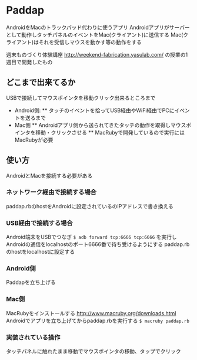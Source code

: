 # Paddap
AndroidをMacのトラックパッド代わりに使うアプリ
Androidアプリがサーバーとして動作しタッチパネルのイベントをMac(クライアント)に送信する
Mac(クライアント)はそれを受信しマウスを動かす等の動作をする

週末ものづくり体験講座
http://weekend-fabrication.yasulab.com/
の授業の1週目で開発したもの

## どこまで出来てるか
USBで接続してマウスポインタを移動クリック出来るところまで
* Android側:
** タッチのイベントを拾ってUSB経由やWiFi経由でPCにイベントを送るまで
* Mac側
** Androidアプリ側から送られてきたタッチの動作を取得しマウスポインタを移動・クリックさせる
** MacRubyで開発しているので実行にはMacRubyが必要

## 使い方
AndroidとMacを接続する必要がある

### ネットワーク経由で接続する場合
paddap.rbのhostをAndroidに設定されているのIPアドレスで書き換える

### USB経由で接続する場合
Android端末をUSBでつなぎ
`$ adb forward tcp:6666 tcp:6666`
を実行しAndroidの通信をlocalhostのポート6666番で待ち受けるようにする
paddap.rbのhostをlocalhostに設定する

### Android側
Paddapを立ち上げる

### Mac側
MacRubyをインストールする
http://www.macruby.org/downloads.html
Androidでアプリを立ち上げてからpaddap.rbを実行する
`$ macruby paddap.rb`

### 実装されている操作
タッチパネルに触れたまま移動でマウスポインタの移動、タップでクリック
